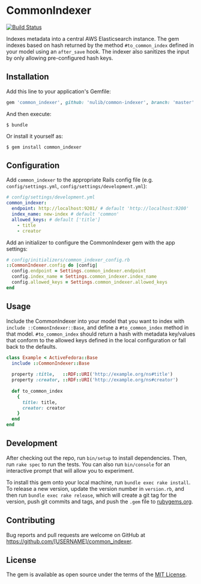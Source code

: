 # CommonIndexer
[![Build Status](https://travis-ci.com/nulib/common-indexer.svg?branch=master)](https://travis-ci.com/nulib/common-indexer)

Indexes metadata into a central AWS Elasticsearch instance. The gem indexes based on hash returned by the method `#to_common_index` defined in your model using an `after_save` hook. The indexer also sanitizes the input by only allowing pre-configured hash keys.

## Installation

Add this line to your application's Gemfile:

```ruby
gem 'common_indexer', github: 'nulib/common-indexer', branch: 'master'
```

And then execute:

    $ bundle

Or install it yourself as:

    $ gem install common_indexer
    
## Configuration

Add `common_indexer` to the appropriate Rails config file (e.g. `config/settings.yml`, `config/settings/development.yml`):

```yml
# config/settings/development.yml
common_indexer:
  endpoint: http://localhost:9201/ # default 'http://localhost:9200'
  index_name: new-index # default 'common'
  allowed_keys: # default ['title']
    - title
    - creator
```

Add an initializer to configure the CommonIndexer gem with the app settings:

```ruby
# config/initializers/common_indexer_config.rb
::CommonIndexer.config do |config|
  config.endpoint = Settings.common_indexer.endpoint
  config.index_name = Settings.common_indexer.index_name
  config.allowed_keys = Settings.common_indexer.allowed_keys
end
```

## Usage

Include the CommonIndexer into your model that you want to index with `include ::CommonIndexer::Base`, and define a `#to_common_index` method in that model. `#to_common_index` should return a hash with metadata key/values that conform to the allowed keys defined in the local configuration or fall back to the defaults.

```ruby
class Example < ActiveFedora::Base
  include ::CommonIndexer::Base
  
  property :title,   ::RDF::URI('http://example.org/ns#title')
  property :creator, ::RDF::URI('http://example.org/ns#creator')
  
  def to_common_index
    { 
      title: title, 
      creator: creator
    }
  end
end
```

## Development

After checking out the repo, run `bin/setup` to install dependencies. Then, run `rake spec` to run the tests. You can also run `bin/console` for an interactive prompt that will allow you to experiment.

To install this gem onto your local machine, run `bundle exec rake install`. To release a new version, update the version number in `version.rb`, and then run `bundle exec rake release`, which will create a git tag for the version, push git commits and tags, and push the `.gem` file to [rubygems.org](https://rubygems.org).

## Contributing

Bug reports and pull requests are welcome on GitHub at https://github.com/[USERNAME]/common_indexer.

## License

The gem is available as open source under the terms of the [MIT License](https://opensource.org/licenses/MIT).
